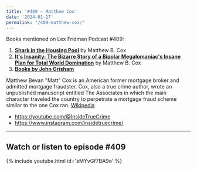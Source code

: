 ```yaml
---
title: '#409 – Matthew Cox'
date: '2024-01-17'
permalink: "/409-matthew-cox/"
---
```


Books mentioned on Lex Fridman Podcast #409:

1. <b><a href="https://amzn.to/495QzpH" target="_blank" rel="sponsored noopener noreferrer">Shark in the Housing Pool</a></b> by Matthew B. Cox
2. <b><a href="https://amzn.to/3UcgdVz" target="_blank" rel="sponsored noopener noreferrer">It's Insanity: The Bizarre Story of a Bipolar Megalomaniac's Insane Plan for Total World Domination</a></b> by Matthew B. Cox
3. <b><a href="https://amzn.to/493Hs98" target="_blank" rel="sponsored noopener noreferrer">Books by John Grisham</a></b>

<!--more-->

Matthew Bevan "Matt" Cox is an American former mortgage broker and admitted mortgage fraudster. Cox, also a true crime author, wrote an unpublished manuscript entitled The Associates in which the main character traveled the country to perpetrate a mortgage fraud scheme similar to the one Cox ran. <a href="https://en.wikipedia.org/wiki/Matthew_Cox" target="_blank">Wikipedia</a>

- <a href="https://youtube.com/@InsideTrueCrime" target="_blank">https://youtube.com/@InsideTrueCrime</a>
- <a href="https://www.instagram.com/insidetruecrime/" target="_blank">https://www.instagram.com/insidetruecrime/</a>

- - - - - -

## Watch or listen to episode #409

{% include youtube.html id='zMYvGf7BA9o' %}